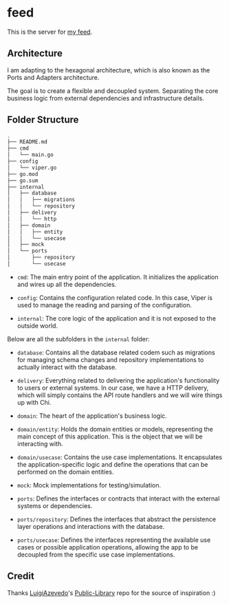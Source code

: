 # feed

This is the server for [my feed](https://www.jyu.dev/feed).

## Architecture

I am adapting to the hexagonal architecture, which is also known as the Ports
and Adapters architecture.

The goal is to create a flexible and decoupled system. Separating the core
business logic from external dependencies and infrastructure details.

## Folder Structure

```bash
.
├── README.md
├── cmd
│   └── main.go
├── config
│   └── viper.go
├── go.mod
├── go.sum
├── internal
│   ├── database
│   │   ├── migrations
│   │   └── repository
│   ├── delivery
│   │   └── http
│   ├── domain
│   │   ├── entity
│   │   └── usecase
│   ├── mock
│   └── ports
│       ├── repository
│       └── usecase
```

- `cmd`: The main entry point of the application. It initializes the application
and wires up all the dependencies.

- `config`: Contains the configuration related code. In this case, Viper is used
to manage the reading and parsing of the configuration.

- `internal`: The core logic of the application and it is not exposed to the
outside world.

Below are all the subfolders in the `internal` folder:

- `database`: Contains all the database related codem such as migrations
for managing schema changes and repository implementations to actually interact
with the database.

- `delivery`: Everything related to delivering the application's functionality
to users or external systems. In our case, we have a HTTP delivery, which will
simply contains the API route handlers and we will wire things up with Chi.

- `domain`: The heart of the application's business logic.
- `domain/entity`: Holds the domain entities or models, representing the main
concept of this application. This is the object that we will be interacting with.
- `domain/usecase`: Contains the use case implementations. It encapsulates the
application-specific logic and define the operations that can be performed on
the domain entities.

- `mock`: Mock implementations for testing/simulation.

- `ports`: Defines the interfaces or contracts that interact with the external
systems or dependencies.
- `ports/repository`: Defines the interfaces that abstract the persistence layer
operations and interactions with the database.
- `ports/usecase`: Defines the interfaces representing the available use cases or
possible application operations, allowing the app to be decoupled from the
specific use case implementations.

## Credit

Thanks [LuigiAzevedo](https://github.com/LuigiAzevedo)'s
[Public-Library](https://github.com/LuigiAzevedo/Public-Library) repo
for the source of inspiration :)
